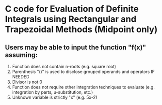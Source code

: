 # C code for Evaluation of Definite Integrals using Rectangular and Trapezoidal Methods (Midpoint only)
## Users may be able to input the function "f(x)" assuming:
1) Function does not contain n-roots (e.g. square root)
2) Parenthesis "()" is used to disclose grouped operands and operators IF NEEDED
3) Divisor is not 0
4) Function does not require other integration techniques to evaluate (e.g. integration by parts, u-substitution, etc.)
5) Unknown variable is strictly "x" (e.g. 5x-2)
